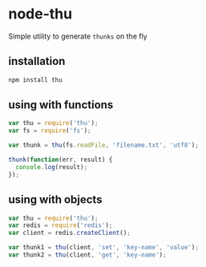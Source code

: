node-thu
========

Simple utility to generate `thunks` on the fly

## installation

~~~bash
npm install thu
~~~

## using with functions

~~~js
var thu = require('thu');
var fs = require('fs');

var thunk = thu(fs.readFile, 'filename.txt', 'utf8');

thunk(function(err, result) {
  console.log(result);
});
~~~

## using with objects

~~~js
var thu = require('thu');
var redis = require('redis');
var client = redis.createClient();

var thunk1 = thu(client, 'set', 'key-name', 'value');
var thunk2 = thu(client, 'get', 'key-name');
~~~
